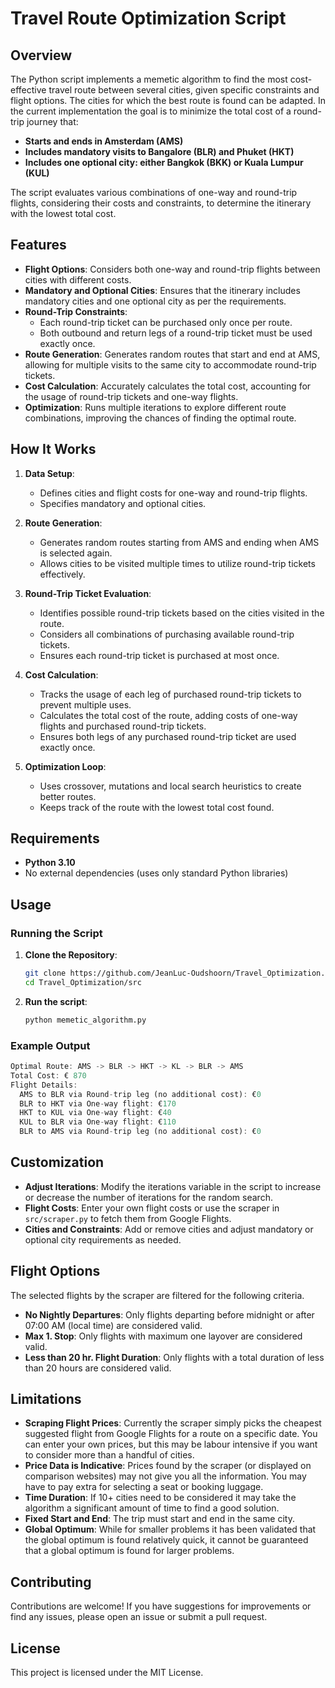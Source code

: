 # Travel Route Optimization Script

## Overview

The Python script implements a memetic algorithm to find the most cost-effective travel route between several cities, given specific constraints and flight options. 
The cities for which the best route is found can be adapted. In the current implementation the goal is to minimize the total cost of a round-trip journey that:

- **Starts and ends in Amsterdam (AMS)**
- **Includes mandatory visits to Bangalore (BLR) and Phuket (HKT)**
- **Includes one optional city: either Bangkok (BKK) or Kuala Lumpur (KUL)**

The script evaluates various combinations of one-way and round-trip flights, considering their costs and constraints, to determine the itinerary with the lowest total cost.

## Features

- **Flight Options**: Considers both one-way and round-trip flights between cities with different costs.
- **Mandatory and Optional Cities**: Ensures that the itinerary includes mandatory cities and one optional city as per the requirements.
- **Round-Trip Constraints**:
  - Each round-trip ticket can be purchased only once per route.
  - Both outbound and return legs of a round-trip ticket must be used exactly once.
- **Route Generation**: Generates random routes that start and end at AMS, allowing for multiple visits to the same city to accommodate round-trip tickets.
- **Cost Calculation**: Accurately calculates the total cost, accounting for the usage of round-trip tickets and one-way flights.
- **Optimization**: Runs multiple iterations to explore different route combinations, improving the chances of finding the optimal route.

## How It Works

1. **Data Setup**:
   - Defines cities and flight costs for one-way and round-trip flights.
   - Specifies mandatory and optional cities.

2. **Route Generation**:
   - Generates random routes starting from AMS and ending when AMS is selected again.
   - Allows cities to be visited multiple times to utilize round-trip tickets effectively.

3. **Round-Trip Ticket Evaluation**:
   - Identifies possible round-trip tickets based on the cities visited in the route.
   - Considers all combinations of purchasing available round-trip tickets.
   - Ensures each round-trip ticket is purchased at most once.

4. **Cost Calculation**:
   - Tracks the usage of each leg of purchased round-trip tickets to prevent multiple uses.
   - Calculates the total cost of the route, adding costs of one-way flights and purchased round-trip tickets.
   - Ensures both legs of any purchased round-trip ticket are used exactly once.

5. **Optimization Loop**:
   - Uses crossover, mutations and local search heuristics to create better routes.
   - Keeps track of the route with the lowest total cost found.

## Requirements

- **Python 3.10**
- No external dependencies (uses only standard Python libraries)

## Usage

### Running the Script

1. **Clone the Repository**:

   ```bash
   git clone https://github.com/JeanLuc-Oudshoorn/Travel_Optimization.git
   cd Travel_Optimization/src
   ``` 

2. **Run the script**:

   ```bash
   python memetic_algorithm.py
   ```

### Example Output

   ```rust
   Optimal Route: AMS -> BLR -> HKT -> KL -> BLR -> AMS
   Total Cost: € 870
   Flight Details:
     AMS to BLR via Round-trip leg (no additional cost): €0
     BLR to HKT via One-way flight: €170
     HKT to KUL via One-way flight: €40
     KUL to BLR via One-way flight: €110
     BLR to AMS via Round-trip leg (no additional cost): €0
   ```

## Customization
- **Adjust Iterations**: Modify the iterations variable in the script to increase or decrease the number of iterations for the random search.
- **Flight Costs**: Enter your own flight costs or use the scraper in `src/scraper.py` to fetch them from Google Flights.
- **Cities and Constraints**: Add or remove cities and adjust mandatory or optional city requirements as needed.

## Flight Options
The selected flights by the scraper are filtered for the following criteria.
- **No Nightly Departures**: Only flights departing before midnight or after 07:00 AM (local time) are considered valid.
- **Max 1. Stop**: Only flights with maximum one layover are considered valid.
- **Less than 20 hr. Flight Duration**: Only flights with a total duration of less than 20 hours are considered valid.

## Limitations
- **Scraping Flight Prices**: Currently the scraper simply picks the cheapest suggested flight from Google Flights for a route on a specific date. You can enter your own prices, but this may be labour intensive if you want to consider more than a handful of cities. 
- **Price Data is Indicative**: Prices found by the scraper (or displayed on comparison websites) may not give you all the information. You may have to pay extra for selecting a seat or booking luggage.
- **Time Duration**: If 10+ cities need to be considered it may take the algorithm a significant amount of time to find a good solution.
- **Fixed Start and End**: The trip must start and end in the same city.
- **Global Optimum**: While for smaller problems it has been validated that the global optimum is found relatively quick, it cannot be guaranteed that a global optimum is found for larger problems.

## Contributing
Contributions are welcome! If you have suggestions for improvements or find any issues, please open an issue or submit a pull request.

## License
This project is licensed under the MIT License.



